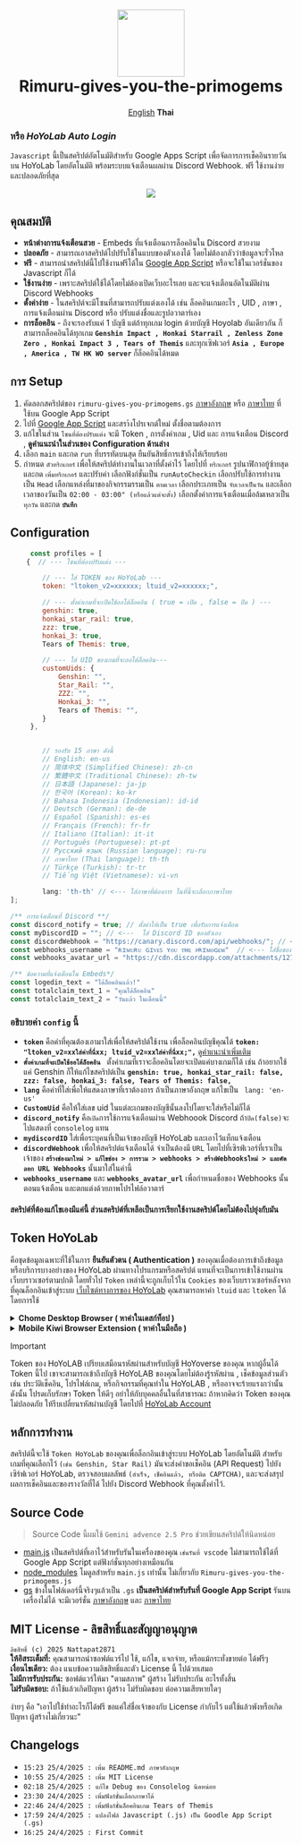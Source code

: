 <h1 align="center">
    <img width="120" height="120"src="asset/logo.png" alt=""><br>
    Rimuru-gives-you-the-primogems
</h1>

<p align= "center">
        <a href="/README.md">English</a>   <b>Thai</b>　
    
### หรือ ***HoYoLab Auto Login***
`Javascript` นี้เป็นสคริปต์อัตโนมัติสำหรับ Google Apps Script เพื่อจัดการการเช็คอินรายวันบน HoYoLab โดยอัตโนมัติ พร้อมระบบแจ้งเตือนผลผ่าน Discord Webhook. ฟรี ใช้งานง่าย และปลอดภัยที่สุด
<p align="center"><img src="asset/Thai_Notification_webhook.png"></p>

 ## คุณสมบัติ
 * **หน้าต่างการแจ้งเตือนสวย** - Embeds ที่แจ้งเตือนการล็อคอินใน Discord สวยงาม
 * **ปลอดภัย** - สามารถเอาสคริปต์ไปปรับใช้ในแบบของตัวเองได้ โดยไม่ต้องกลัวว่าข้อมูลจะรั่วไหล
 *  **ฟรี** - สามารถนำสคริปต์นี้ไปใช้งานฟรีได้ใน [Google App Script](https://script.google.com/home/start)  หรือจะใช้ในเวอร์ชั่นของ Javascript ก็ได้ 
 *  **ใช้งานง่าย** - เพราะสคริปต์ใช้ได้โดยไม่ต้องเปิดเว็บอะไรเลย และจะแจ้งเตือนอัตโนมัติผ่าน Discord Webhooks
 *  **ตั้งค่าง่าย** - ในสคริปต์จะมีโซนที่สามารถปรับแต่งเองได้ เช่น ล็อคอินเกมอะไร , UID , ภาษา , การแจ้งเตือนผ่าน Discord หรือ ปรับแต่งชื่อและรูปอวาตาร์เอง
 *  **การล็อคอิน** - ถึงจะรองรับแค่ 1 บัญชี แต่ถ้าทุกเกม login ด้วยบัญชี Hoyolab อันเดียวกัน ก็สามารถล็อคอินได้ทุกเกม **`Genshin Impact , Honkai Starrail , Zenless Zone Zero , Honkai Impact 3 , Tears of Themis`** และทุกเซิฟเวอร์ **`Asia , Europe , America , TW HK WO server`** ก็ล็อคอินได้หมด

        
## การ Setup
1. คัดลอกสคริปต์ของ `rimuru-gives-you-primogems.gs` [ภาษาอังกฤษ](gs/Rimuru-gives-you-the-primogems.js) หรือ [ภาษาไทย](gs/Thai_Rimuru-gives-you-the-primogems.js)  ที่ใช้บน Google App Script
2. ไปที่ [Google App Script](https://github.com) และสรา้งโปรเจกต์ใหม่ ตั้งชื่อตามต้องการ
3. แก้ไขในส่วน `โซนที่ต้องปรับแต่ง` จะมี Token , การตั้งค่าเกม , Uid และ การแจ้งเตือน Discord , **ดูคำแนะนำในส่วนของ Configuration ด้านล่าง**
4. เลือก `main` และกด `run` ที่บรรทัดบนสุด ยืนยันสิทธิ์การเข้าถึงให้เรียบร้อย
5. กำหนด `ตัวทริกเกอร์` เพื่อให้สคริปต์ทำงานในเวลาที่ตั้งค่าไว้ โดยไปที่ `ทริกเกอร์` รูปนาฬิกาอยู้ซ้ายสุด และกด `เพิ่มทริกเกอร์` และปรับค่า เลือกฟังก์ชั่นเป็น `runAutoCheckin` เลือกปรับใช้การทำงานเป็น `Head` เลือกแหล่งที่มาของกิจกรรมรรมเป็น `ตามเวลา` เลือกประเภทเป็น `จับเวลาเป็นวัน` และเลือกเวลาของวันเป็น `02:00 - 03:00" (หรือแล้วแต่จะตั้ง)` เลือกตั้งค่าการแจ้งเตือนเมื่อล้มเหลวเป็น `ทุกวัน`  และกด **`บันทึก`**

## Configuration
```Javascript 
     const profiles = [
    {  // --- โซนที่ต้องปรับแต่ง ---

        // --- ใส่ TOKEN ของ HoYoLab ---
        token: "ltoken_v2=xxxxxx; ltuid_v2=xxxxxx;", 

        // --- ตั้งค่าเกมที่จะเปิดใช้ออโต้ล็อคอิน ( true = เปิด , false = ปิด ) ---
        genshin: true,
        honkai_star_rail: true,
        zzz: true,
        honkai_3: true,
        Tears of Themis: true,

        // --- ใส่ UID ของเกมที่จะออโต้ล็อคอิน---
        customUids: {
            Genshin: "",
            Star_Rail: "",
            ZZZ: "",
            Honkai_3: "",
            Tears of Themis: "",
        }
     },


        // รองรับ 15 ภาษา ดังนี้
        // English: en-us
        // 简体中文 (Simplified Chinese): zh-cn
        // 繁體中文 (Traditional Chinese): zh-tw
        // 日本語 (Japanese): ja-jp
        // 한국어 (Korean): ko-kr
        // Bahasa Indonesia (Indonesian): id-id
        // Deutsch (German): de-de
        // Español (Spanish): es-es
        // Français (French): fr-fr
        // Italiano (Italian): it-it
        // Português (Portuguese): pt-pt
        // Русский язык (Russian language): ru-ru
        // ภาษาไทย (Thai language): th-th
        // Türkçe (Turkish): tr-tr
        // Tiếng Việt (Vietnamese): vi-vn

        lang: 'th-th' // <--- ใส่ภาษาที่ต้องการ ในที่นี้จะเลือกภาษาไทย
];

/** การแจ้งเตือนที่ Discord **/
const discord_notify = true; // ตั้งค่าให้เป็น true เพื่อรับการแจ้งเตือน
const myDiscordID = ""; // <---  ใส่ Discord ID ของตัวเอง
const discordWebhook = "https://canary.discord.com/api/webhooks/"; // <--- ใส่ Webhook URL
const webhooks_username = "ʀɪᴍᴜʀᴜ ɢɪᴠᴇꜱ ʏᴏᴜ ᴛʜᴇ ᴘʀɪᴍᴏɢᴇᴍ"  // <--- ใส่ชื่อของ Webhooks
const webhooks_avatar_url = "https://cdn.discordapp.com/attachments/1276433865375879199/1277718573439127572/image.png?ex=66ce2fa6&is=66ccde26&hm=0e32ea05e2b673c64ae1bfc310bd5e045875a6d5798c768c18f877929922540a&"  // <--- ใส่รูปภาพของ webhooks

/** ข้อความที่แจ้งเตือนใน Embeds*/
const logedin_text = "ได้ล็อคอินแล้ว!"
const totalclaim_text_1 = "คุณได้ล็อคอิน"
const totalclaim_text_2 = "วันแล้ว ในเดือนนี้"
```
### อธิบายค่า `config` นี้
*  **`token`** คือค่าที่คุณต้องเอามาใส่เพื่อให้สคริปต์ใช้งาน เพื่อล็อคอินบัญชีคุณได้  **```token: "ltoken_v2=xxใส่ค่าที่นี่xx; ltuid_v2=xxใส่ค่าที่นี่xx;",```** [ดูคำแนะนำเพิ่มเติม](https://github.com/Nattapat2871/Rimuru-gives-you-the-primogems/blob/main/README_TH.md#token-hoyolab)
*  **`ตั้งค่าเกมที่จะเปิดใช้ออโต้ล็อคอิน `** ตั้งค่าเกมที่เราจะล็อคอินโดยจะเปิดแค่บางเกมก็ได้ เช่น ถ้าอยากใช้แค่ Genshin ก็ให้แก้ไขสคริปต์เป็น  **```genshin: true, honkai_star_rail: false, zzz: false, honkai_3: false, Tears of Themis: false,```**
*  **`lang`** คือค่าที่ใส่เพื่อให้แสดงภาษาที่เราต้องการ ถ้าเป็นภาษาอังกฤษ แก้ไขเป็น ``` lang: 'en-us'```
*  **`CustomUid`** คือให้ใส่เลข uid ในแต่ละเกมของบัญชีนั้นลงไปโดยจะใส่หรือไม่ก็ได้
*  **`discord_notify`** คือ`เปิด`การใช้การแจ้งเตือนผ่าน Webhoook Discord ถ้า`ปิด(false)`จะไปแสดงที่ `consolelog` แทน
*  **`mydiscordID`** ใส่เพื่อระบุคนที่เป็นเจ้าของบัญชี HoYoLab และเอาไว้แท็กแจ้งเตือน
*  **`discordWebhook`** เพื่อให้สคริปต์แจ้งเตือนได้ จำเป็นต้องมี `URL` โดยไปที่เซิรฟ์เวอร์ที่เราเป็นเจ้าของ **`สร้างช่องมาใหม่ > แก้ไขช่อง > การรวม > webhooks > สร้างWebhooksใหม่ > และคัดลอก URL Webhooks`** นั้นมาใส่ในค่านี้
*  **`webhooks_username`** และ **`webhooks_avatar_url`**  เพื่อกำหนดชื่อของ Webhooks นั้นตอนแจ้งเตือน และตกแต่งด้วยภาพโปรไฟล์อวาตาร์
  
#### สคริปต์ที่ต้องแก้ไขเองมีแค่นี้ ส่วนสคริปต์ที่เหลือเป็นการเรียกใช้งานสคริปต์โดยไม่ต้องไปยุ่งกับมัน  


## Token HoYoLab  

  คือชุดข้อมูลเฉพาะที่ใช้ในการ **ยืนยันตัวตน ( Authentication )** ของคุณเมื่อต้องการเข้าถึงข้อมูลหรือบริการบางอย่างของ HoYoLab ผ่านทางโปรแกรมหรือสคริปต์ แทนที่จะเป็นการเข้าใช้งานผ่านเว็บบราวเซอร์ตามปกติ โดยทั่วไป `Token` เหล่านี้จะถูกเก็บไว้ใน `Cookies` ของเว็บบราวเซอร์หลังจากที่คุณล็อกอินเข้าสู่ระบบ [เว็บไซต์ทางการของ HoYoLab](https://hoyolab.com) คุณสามารถหาค่า `ltuid` และ `ltoken` ได้โดยการใช้

<details>
<summary><b> Chome Desktop Browser ( หาค่าในเดสก์ท็อป ) </b></summary>
<br>

1. **Go to Web** - เราสามารถดึงออกมาจากเบราเซอร์ได้โดยการเข้าไปที่ [เว็บทางการของ HoyoLab](https://www.hoyolab.com)

2. **Login** - จากนั้นทำการล็อคอินเว็บให้เรียบร้อย

3. **Developer tools** - เปิด Developer tools โดยไปที่ `รูปไอคอน 3` จุดของแอปเบราว์เซอร์มุมขวาบน > `More tools` > `Developer tools` หรือกด `F12` ก็ได้

4. **Cookies** - ไปที่หมวดของ `Application` และเลื่อนลงมาดูที่ `storage` > `cookies` > `https://hoyolab.com/home`  จากนั้นทำการค้นหา `lt` ที่ช่อง `filter`

5. **Token** - จากนั้นจะเห็น`ltoken_v2` ( กรอบสีเหลือง ) และ `ltuid_2 ` ( กรอบสีแดง ) ที่ช่องของ `NAME` เหมือนในภาพด้านล่าง

6. **Config** - ให้คัดลอก `ltoken_v2` และ `ltuid_v2` ที่แสดงในช่องของ `value` บรรทัดใดก็ได้มาอย่างละ 1 บรรทัด และนำไปใส่ในช่อง [Config](https://github.com/Nattapat2871/HoyoverseGames-auto-login/blob/main/README_TH.md#configuration)
   และวาง token ไว้ในช่อง
     `token: "ltoken_v2=xxxxxx; ltuid_v2=xxxxxx;", `
   
 <p align="center"><img src="asset/token-pc.png"></p>
</details>

<details>
<summary><b>Mobile Kiwi Browser Extension ( หาค่าในมือถือ ) </b></summary>
<br>
    
> **iOS** - ยังไม่มีวิธีดู `token` จากมือถือเพราะข้อจำกัดของ iOS ไม่อนุญาต และไม่มีแอปที่รองรับ `developer tools` เลย

### Andriod : 
#### เนื่องจากแอป `Chome Moblie` ไม่มี `Developer tools` ดังนั้น ต้องเปลี่ยนไปใช้ **`Kiwi browser`** และใช้ **Extension `Cookie Editor`** <br>

* **Kiwi browser** - คือเว็บเบราว์เซอร์สำหรับใช้งานบนระบบปฏิบัติการ Android พัฒนาขึ้นโดยใช้พื้นฐานจาก Chromium ซึ่งเป็นโครงการโอเพนซอร์สตัวเดียวกับที่ Google Chrome ใช้ มีจุดเด่นคือ สามารถรองรับการใช้งาน **ส่วนขยาย (Extensions)** ส่วนใหญ่ที่มีอยู่บน [Chrome Web Store](https://chromewebstore.google.com/) โดยตรงบนมือถือ Andiord  ได้
  
1. **ติดตั้ง Kiwi browser** - สามารถติดตั้ง **Kiwi browser**  ได้ใน  [play Store](https://play.google.com/store/apps/details?id=secure.unblock.unlimited.proxy.snap.hotspot.shield&pcampaignid=web_share)

2. **Extension** - เมื่อโหลดเสร็จแล้วให้เข้าไปที่แอป และไปที่ `เพิ่มเติม ( ขีด 3 ขีด )` อยู่มุมขวาบนของแอป > `Extension` > `Find&install Extension` จากนั้นค้นหาว่า [Cookie-Editor](https://addons.mozilla.org/th/firefox/addon/cookie-editor/) ตามภาพด้านล่าง และกด `Add to kiwi` > `install`

3. **Go To Web** - เมื่อติดตั้งส่วนขยายแล้วให้เข้าไปที่ [เว็บทางการของ hoyolab](https://www.hoyolab.com)  และให้ล็อคอินให้เรียบร้อย

4. **Token** - กดไปที่ `kiwi Extensions` ไอคอนสี่เหลี่ยมฝั่งซ้ายของไอคอน 3 ขีด ที่อยู่ขวาบนของแอป > `Cookie-Editor` จากนั่นจะเห็น `cookies` ทั้งหมดบนเว็บนี้ ให้เลื่อนหา `ltoken_v2` และ `ltuid_v2`

5. **Config** - ให้คัดลอก `ltoken_v2` และ `ltuid_v2` ที่แสดงในช่อง `value` และนำไปใส่ในช่อง [Config](https://github.com/Nattapat2871/HoyoverseGames-auto-login/blob/main/README_TH.md#configuration)
   และวาง token ไว้ในช่อง
     `token: "ltoken_v2=xxxxxx; ltuid_v2=xxxxxx;", `



 
<p align="center"><img src="asset/token-mobile.png"></p>
</details>

> [!IMPORTANT]
> Token ของ HoYoLAB เปรียบเสมือนรหัสผ่านสำหรับบัญชี HoYoverse ของคุณ
> หากผู้อื่นได้ Token นี้ไป เขาจะสามารถเข้าถึงบัญชี HoYoLAB ของคุณโดยไม่ต้องรู้รหัสผ่าน , เช็คข้อมูลส่วนตัว เช่น ประวัติเช็คอิน, โปรไฟล์เกม, หรือกิจกรรมที่คุณทำใน HoYoLAB , หรืออาจจะร้ายแรงกว่านั้น
> ดังนั้น โปรดเก็บรักษา Token ให้ดีๆ อย่าให้กับบุคคลอื่นในที่สาธารณะ
> ถ้าหากคิดว่า Token ของคุณ ไม่ปลอดภัย ให้รีบเปลี่ยนรหัสผ่านบัญชี โดยไปที่ [HoYoLab Account](https://account.hoyolab.com)



## หลักการทำงาน

สคริปต์นี้จะใช้ `Token HoYoLab` ของคุณเพื่อล็อกอินเข้าสู่ระบบ HoYoLab โดยอัตโนมัติ สำหรับเกมที่คุณเลือกไว้ `(เช่น Genshin, Star Rail)` มันจะส่งคำขอเช็คอิน (API Request) ไปยังเซิร์ฟเวอร์ HoYoLab, ตรวจสอบผลลัพธ์ `(สำเร็จ, เช็คอินแล้ว, หรือติด CAPTCHA)`, และจะส่งสรุปผลการเช็คอินและของรางวัลที่ได้ ไปยัง Discord Webhook ที่คุณตั้งค่าไว้.

## Source Code 
> Source Code นี้ผมใช้ `Gemini advence 2.5 Pro` ช่วยเขียนสคริปต์ให้นิดหน่อย
* [main.js](https://github.com/Nattapat2871/Rimuru-gives-you-the-primogems/blob/main/main.js) เป็นสคริปต์ที่เอาไว้สำหรับรันในเครื่องของคุณ `เช่นรันที่ vscode` ไม่สามารถใช้ได้ที่ Google App Script แต่ฟังก์ชั่นทุกอย่างเหมือนกัน
* [node_modules](node_modules) โมดูลสำหรับ `main.js` เท่านั้น ไม่เกี่ยวกับ `Rimuru-gives-you-the-primogems.js`
* [gs](https://github.com/Nattapat2871/Rimuru-gives-you-the-primogems/tree/main/gs) ข้างในโฟล์เดอร์นี้จริงๆแล้วเป็น `.gs` **เป็นสคริปต์สำหรับรันที่ Google App Script** รันบนเครื่องไม่ได้ จะมีเวอร์ชั่น [ภาษาอังกฤษ](gs/Rimuru-gives-you-the-primogems.js) และ [ภาษาไทย](gs/Thai_Rimuru-gives-you-the-primogems.js)

## MIT License - ลิขสิทธิ์และสัญญาอนุญาต

`ลิขสิทธิ์ (c) 2025 Nattapat2871` <br>
**ให้อิสระเต็มที่:** คุณสามารถนำซอฟต์แวร์ไป ใช้, แก้ไข, แจกจ่าย, หรือแม้กระทั่งขายต่อ ได้ฟรีๆ <br>
**เงื่อนไขเดียว:** ต้อง แนบข้อความลิขสิทธิ์และตัว License นี้ ไปด้วยเสมอ <br>
**ไม่มีการรับประกัน:** ซอฟต์แวร์ให้มา "ตามสภาพ" ผู้สร้าง ไม่รับประกัน อะไรทั้งสิ้น <br>
**ไม่รับผิดชอบ:** ถ้าใช้แล้วเกิดปัญหา ผู้สร้าง ไม่รับผิดชอบ ต่อความเสียหายใดๆ

ง่ายๆ คือ "เอาไปใช้ทำอะไรก็ได้ฟรี ขอแค่ใส่ชื่อเจ้าของกับ License กำกับไว้ แต่ใช้แล้วพังหรือเกิดปัญหา ผู้สร้างไม่เกี่ยวนะ"






## Changelogs

* `15:23 25/4/2025 : เพิ่ม README.md ภาษาอังกฤษ`
* `10:55 25/4/2025 : เพิ่ม MIT License`
* `02:18 25/4/2025 : แก้ไข Debug ของ Consolelog นิดหน่อย`
* `23:30 24/4/2025 : เพิ่มฟังก์ชั่นเลือกภาษาได้`
* `22:46 24/4/2025 : เพิ่มฟังก์ชั่นล็อคอินเกม Tears of Themis`
* `17:59 24/4/2025 : แปลงไฟล์ Javascript (.js) เป็น Goodle App Script (.gs)` 
* `16:25 24/4/2025 : First Commit`




